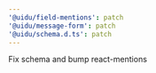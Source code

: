 ```yaml
---
'@uidu/field-mentions': patch
'@uidu/message-form': patch
'@uidu/schema.d.ts': patch
---
```


Fix schema and bump react-mentions
